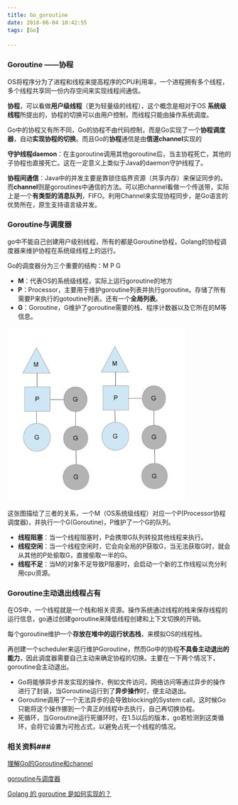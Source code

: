 ```yaml
---
title: Go_goroutine
date: 2018-06-04 10:42:55
tags: [Go]

---
```


### Goroutine ——协程 ###

OS将程序分为了进程和线程来提高程序的CPU利用率，一个进程拥有多个线程，多个线程共享同一份内存空间来实现线程间通信。

**协程**，可以看做**用户级线程**（更为轻量级的线程），这个概念是相对于OS **系统级线程**所提出的，协程的切换可以由用户控制，而线程只能由操作系统调度。

<!--more-->

Go中的协程又有所不同，Go的协程不由代码控制，而是Go实现了一个**协程调度器**，自动**实现协程的切换**。而且Go的**协程**通信是由**信道channel**实现的

**守护线程daemon**：在主goroutine调用其他goroutine后，当主协程死亡，其他的子协程也直接死亡。这在一定意义上类似于Java的daemon守护线程了。

**协程间通信**：Java中的并发主要是靠锁住临界资源（共享内存）来保证同步的。而**channel**则是goroutines中通信的方法。可以把channel看做一个传送带，实际上是一个**有类型的消息队列**，FIFO。利用Channel来实现协程同步，是Go语言的优势所在，原生支持语言级并发。

### Goroutine与调度器

go中不能自己创建用户级别线程，所有的都是Goroutine协程，Golang的协程调度器来维护协程在系统级线程上的运行。

Go的调度器分为三个重要的结构：M P G

* **M**：代表OS的系统级线程，实际上运行goroutine的地方
* **P**：Processor，主要用于维护goroutine列表并执行goroutine。存储了所有需要P来执行的gotoutine列表。还有一个**全局列表**。
* **G**：Goroutine，G维护了goroutine需要的栈、程序计数器以及它所在的M等信息。 

![go_goroutine](Go_goroutine/go_goroutine.jpg)

这张图描绘了三者的关系，一个M（OS系统级线程）对应一个P(Processor协程调度器)，并执行一个G(Goroutine)，P维护了一个G的队列。

* **线程阻塞**：当一个线程阻塞时，P会携带G队列转投其他线程来执行。
* **线程空闲**：当一个线程空闲时，它会向全局的P获取G，当无法获取G时，就会从其他的P处偷取G，直接偷取一半的G。
* **线程不足**：当M的对象不足导致P阻塞时，会启动一个新的工作线程以充分利用cpu资源。

### Goroutine主动退出线程占有

在OS中，一个线程就是一个栈和相关资源。操作系统通过线程的栈来保存线程的运行信息，go通过创建goroutine来降低线程创建和上下文切换的开销。

每个goroutine维护一个**存放在堆中的运行状态栈**，来模拟OS的线程栈。

再创建一个scheduler来运行维护Goroutine，然而Go中的协程**不具备主动退出的能力**，因此调度器需要自己主动来确定协程的切换。主要在一下两个情况下，goroutine会主动退出。

* Go将能够异步并发实现的操作，例如文件访问，网络访问等通过异步的操作进行了封装，当Goroutine运行到了**异步操作**时，便主动退出。
* Goroutine调用了一个无法异步的会导致blocking的System call，这时候Go只能将这个操作挪到一个真正的线程中去执行，自己再切换协程。
* 死循环，当Goroutine运行死循环时，在1.5以后的版本，go若检测到这类循环，会将它设置为可抢占式，以避免占死一个线程的情况。

### 相关资料###

[理解Go的Goroutine和channel](https://www.cnblogs.com/damumu/p/7320195.html)

[goroutine与调度器](http://skoo.me/go/2013/11/29/golang-schedule?hmsr=studygolang.com&utm_medium=studygolang.com&utm_source=studygolang.com)

[Golang 的 goroutine 是如何实现的？](https://www.zhihu.com/question/20862617)

